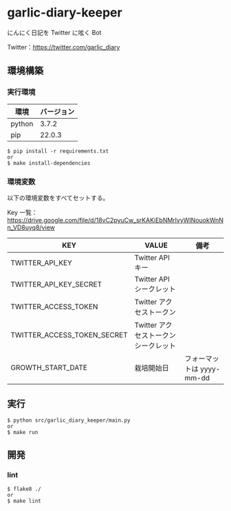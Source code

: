 # garlic-diary-keeper

にんにく日記を Twitter に呟く Bot

Twitter：https://twitter.com/garlic_diary

## 環境構築

### 実行環境

|環境|バージョン|
|---|---|
|python|3.7.2|
|pip|22.0.3|

```
$ pip install -r requirements.txt
or
$ make install-dependencies
```

### 環境変数

以下の環境変数をすべてセットする。

Key 一覧：https://drive.google.com/file/d/18vC2pyuCw_srKAKiEbNMrlvyWINouokWnNn_VD8uyq8/view

|KEY|VALUE|備考|
|---|---|---|
|TWITTER_API_KEY| Twitter API キー ||
|TWITTER_API_KEY_SECRET| Twitter API シークレット||
|TWITTER_ACCESS_TOKEN| Twitter アクセストークン ||
|TWITTER_ACCESS_TOKEN_SECRET| Twitter アクセストークンシークレット ||
|GROWTH_START_DATE| 栽培開始日 | フォーマットは yyyy-mm-dd |

## 実行

```
$ python src/garlic_diary_keeper/main.py
or
$ make run
```

## 開発

### lint

```
$ flake8 ./
or
$ make lint
```